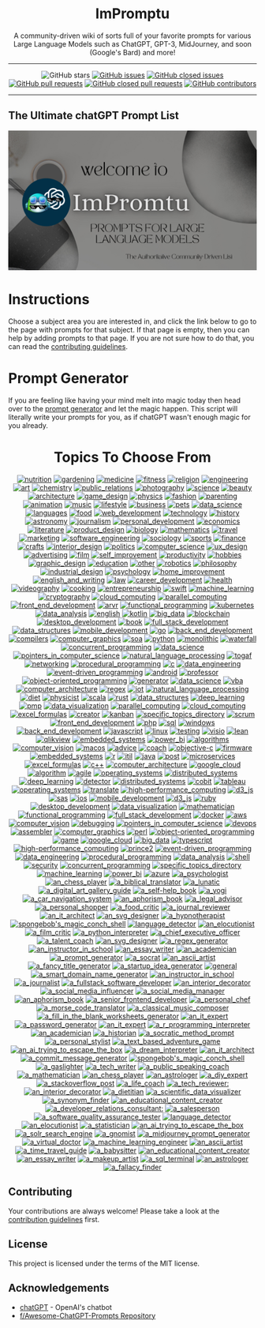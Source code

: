 <div align = 'center'>
<h1>
ImPromptu
</h1>
A community-driven wiki of sorts full of your favorite prompts for various Large Language Models such as ChatGPT, GPT-3, MidJourney, and soon (Google's Bard) and more!

---

![GitHub stars](https://img.shields.io/github/stars/grahamwaters/chatGPTea-Ultimate-Prompt-List)
[![GitHub issues](https://img.shields.io/github/issues/grahamwaters/chatGPTea-Ultimate-Prompt-List)](https://github.com/grahamwaters/chatGPTea-Ultimate-Prompt-List/issues)
[![GitHub closed issues](https://img.shields.io/github/issues-closed/grahamwaters/chatGPTea-Ultimate-Prompt-List)](https://github.com/grahamwaters/chatGPTea-Ultimate-Prompt-List/issues?q=is%3Aissue+is%3Aclosed)
[![GitHub pull requests](https://img.shields.io/github/issues-pr/grahamwaters/chatGPTea-Ultimate-Prompt-List)](https://github.com/grahamwaters/chatGPTea-Ultimate-Prompt-List/pulls)
[![GitHub closed pull requests](https://img.shields.io/github/issues-pr-closed/grahamwaters/chatGPTea-Ultimate-Prompt-List)](https://github.com/grahamwaters/chatGPTea-Ultimate-Prompt-List/pulls?q=is%3Apr+is%3Aclosed)
[![GitHub contributors](https://img.shields.io/github/contributors/grahamwaters/chatGPTea-Ultimate-Prompt-List)](https://github.com/grahamwaters/chatGPTea-Ultimate-Prompt-List/graphs/contributors)

---

</div>



## The Ultimate chatGPT Prompt List

![main banner](./images/main.png)




# Instructions

Choose a subject area you are interested in, and click the link below to go to the page with prompts for that subject. If that page is empty, then you can help by adding prompts to that page. If you are not sure how to do that, you can read the [contributing guidelines](./CONTRIBUTING.md).

# Prompt Generator
If you are feeling like having your mind melt into magic today then head over to the [prompt generator](./prompt_generator.py) and let the magic happen. This script will literally write your prompts for you, as if chatGPT wasn't enough magic for you already.

<div align='center'>

<h1>Topics To Choose From</h1>
<!-- brightgreengreenyellowgreenyelloworangeredbluelightgrey
successimportantcriticalinformationalinactive
bluevioletff69b49cf -->

[![nutrition](https://img.shields.io/badge/nutrition-important)](./industries/nutrition.md)
 [![gardening](https://img.shields.io/badge/gardening-brightgreen)](./industries/gardening.md)
 [![medicine](https://img.shields.io/badge/medicine-darkgreen)](./industries/medicine.md)
 [![fitness](https://img.shields.io/badge/fitness-brightgreen)](./industries/fitness.md)
 [![religion](https://img.shields.io/badge/religion-9cf)](./industries/religion.md)
 [![engineering](https://img.shields.io/badge/engineering-blueviolet)](./industries/engineering.md)
 [![art](https://img.shields.io/badge/art-lightblue)](./industries/art.md)
 [![chemistry](https://img.shields.io/badge/chemistry-inactive)](./industries/chemistry.md)
 [![public_relations](https://img.shields.io/badge/public_relations-success)](./industries/public_relations.md)
 [![photography](https://img.shields.io/badge/photography-green)](./industries/photography.md)
 [![science](https://img.shields.io/badge/science-darkgreen)](./industries/science.md)
 [![beauty](https://img.shields.io/badge/beauty-darkgreen)](./industries/beauty.md)
 [![architecture](https://img.shields.io/badge/architecture-important)](./industries/architecture.md)
 [![game_design](https://img.shields.io/badge/game_design-9cf)](./industries/game_design.md)
 [![physics](https://img.shields.io/badge/physics-red)](./industries/physics.md)
 [![fashion](https://img.shields.io/badge/fashion-blue)](./industries/fashion.md)
 [![parenting](https://img.shields.io/badge/parenting-ff69b4)](./industries/parenting.md)
 [![animation](https://img.shields.io/badge/animation-lightgrey)](./industries/animation.md)
 [![music](https://img.shields.io/badge/music-brightgreen)](./industries/music.md)
 [![lifestyle](https://img.shields.io/badge/lifestyle-lightgrey)](./industries/lifestyle.md)
 [![business](https://img.shields.io/badge/business-lightgrey)](./industries/business.md)
 [![pets](https://img.shields.io/badge/pets-lightblue)](./industries/pets.md)
 [![data_science](https://img.shields.io/badge/data_science-important)](./industries/data_science.md)
 [![languages](https://img.shields.io/badge/languages-red)](./industries/languages.md)
 [![food](https://img.shields.io/badge/food-brightgreen)](./industries/food.md)
 [![web_development](https://img.shields.io/badge/web_development-darkgreen)](./industries/web_development.md)
 [![technology](https://img.shields.io/badge/technology-darkred)](./industries/technology.md)
 [![history](https://img.shields.io/badge/history-success)](./industries/history.md)
 [![astronomy](https://img.shields.io/badge/astronomy-success)](./industries/astronomy.md)
 [![journalism](https://img.shields.io/badge/journalism-purple)](./industries/journalism.md)
 [![personal_development](https://img.shields.io/badge/personal_development-yellowgreen)](./industries/personal_development.md)
 [![economics](https://img.shields.io/badge/economics-inactive)](./industries/economics.md)
 [![literature](https://img.shields.io/badge/literature-ff69b4)](./industries/literature.md)
 [![product_design](https://img.shields.io/badge/product_design-darkgreen)](./industries/product_design.md)
 [![biology](https://img.shields.io/badge/biology-success)](./industries/biology.md)
 [![mathematics](https://img.shields.io/badge/mathematics-lightblue)](./industries/mathematics.md)
 [![travel](https://img.shields.io/badge/travel-green)](./industries/travel.md)
 [![marketing](https://img.shields.io/badge/marketing-yellowgreen)](./industries/marketing.md)
 [![software_engineering](https://img.shields.io/badge/software_engineering-informational)](./industries/software_engineering.md)
 [![sociology](https://img.shields.io/badge/sociology-yellow)](./industries/sociology.md)
 [![sports](https://img.shields.io/badge/sports-red)](./industries/sports.md)
 [![finance](https://img.shields.io/badge/finance-green)](./industries/finance.md)
 [![crafts](https://img.shields.io/badge/crafts-green)](./industries/crafts.md)
 [![interior_design](https://img.shields.io/badge/interior_design-critical)](./industries/interior_design.md)
 [![politics](https://img.shields.io/badge/politics-yellowgreen)](./industries/politics.md)
 [![computer_science](https://img.shields.io/badge/computer_science-lightblue)](./industries/computer_science.md)
 [![ux_design](https://img.shields.io/badge/ux_design-ff69b4)](./industries/ux_design.md)
 [![advertising](https://img.shields.io/badge/advertising-orange)](./industries/advertising.md)
 [![film](https://img.shields.io/badge/film-inactive)](./industries/film.md)
 [![self_improvement](https://img.shields.io/badge/self_improvement-orange)](./industries/self_improvement.md)
 [![productivity](https://img.shields.io/badge/productivity-brightgreen)](./industries/productivity.md)
 [![hobbies](https://img.shields.io/badge/hobbies-critical)](./industries/hobbies.md)
 [![graphic_design](https://img.shields.io/badge/graphic_design-9cf)](./industries/graphic_design.md)
 [![education](https://img.shields.io/badge/education-success)](./industries/education.md)
 [![other](https://img.shields.io/badge/other-darkgreen)](./industries/other.md)
 [![robotics](https://img.shields.io/badge/robotics-critical)](./industries/robotics.md)
 [![philosophy](https://img.shields.io/badge/philosophy-green)](./industries/philosophy.md)
 [![industrial_design](https://img.shields.io/badge/industrial_design-informational)](./industries/industrial_design.md)
 [![psychology](https://img.shields.io/badge/psychology-critical)](./industries/psychology.md)
 [![home_improvement](https://img.shields.io/badge/home_improvement-inactive)](./industries/home_improvement.md)
 [![english_and_writing](https://img.shields.io/badge/english_and_writing-brightgreen)](./industries/english_and_writing.md)
 [![law](https://img.shields.io/badge/law-red)](./industries/law.md)
 [![career_development](https://img.shields.io/badge/career_development-brightgreen)](./industries/career_development.md)
 [![health](https://img.shields.io/badge/health-lightblue)](./industries/health.md)
 [![videography](https://img.shields.io/badge/videography-green)](./industries/videography.md)
 [![cooking](https://img.shields.io/badge/cooking-9cf)](./industries/cooking.md)
 [![entrepreneurship](https://img.shields.io/badge/entrepreneurship-lightblue)](./industries/entrepreneurship.md)
 [![swift](https://img.shields.io/badge/swift-yellow)](./specific_topics/swift.md)
 [![machine_learning](https://img.shields.io/badge/machine_learning-lightgrey)](./specific_topics/machine_learning.md)
 [![cryptography](https://img.shields.io/badge/cryptography-inactive)](./specific_topics/cryptography.md)
 [![cloud_computing](https://img.shields.io/badge/cloud_computing-red)](./specific_topics/cloud_computing.md)
 [![parallel_computing](https://img.shields.io/badge/parallel_computing-yellow)](./specific_topics/parallel_computing.md)
 [![front_end_development](https://img.shields.io/badge/front_end_development-lightgrey)](./specific_topics/front_end_development.md)
 [![arvr](https://img.shields.io/badge/arvr-darkgreen)](./specific_topics/arvr.md)
 [![functional_programming](https://img.shields.io/badge/functional_programming-inactive)](./specific_topics/functional_programming.md)
 [![kubernetes](https://img.shields.io/badge/kubernetes-brightgreen)](./specific_topics/kubernetes.md)
 [![data_analysis](https://img.shields.io/badge/data_analysis-yellowgreen)](./specific_topics/data_analysis.md)
 [![english](https://img.shields.io/badge/english-orange)](./specific_topics/english.md)
 [![kotlin](https://img.shields.io/badge/kotlin-critical)](./specific_topics/kotlin.md)
 [![big_data](https://img.shields.io/badge/big_data-inactive)](./specific_topics/big_data.md)
 [![blockchain](https://img.shields.io/badge/blockchain-inactive)](./specific_topics/blockchain.md)
 [![desktop_development](https://img.shields.io/badge/desktop_development-informational)](./specific_topics/desktop_development.md)
 [![book](https://img.shields.io/badge/book-darkred)](./specific_topics/book.md)
 [![full_stack_development](https://img.shields.io/badge/full_stack_development-green)](./specific_topics/full_stack_development.md)
 [![data_structures](https://img.shields.io/badge/data_structures-blue)](./specific_topics/data_structures.md)
 [![mobile_development](https://img.shields.io/badge/mobile_development-lightblue)](./specific_topics/mobile_development.md)
 [![go](https://img.shields.io/badge/go-green)](./specific_topics/go.md)
 [![back_end_development](https://img.shields.io/badge/back_end_development-yellow)](./specific_topics/back_end_development.md)
 [![compilers](https://img.shields.io/badge/compilers-ff69b4)](./specific_topics/compilers.md)
 [![computer_graphics](https://img.shields.io/badge/computer_graphics-inactive)](./specific_topics/computer_graphics.md)
 [![soa](https://img.shields.io/badge/soa-informational)](./specific_topics/soa.md)
 [![python](https://img.shields.io/badge/python-orange)](./specific_topics/python.md)
 [![monolithic](https://img.shields.io/badge/monolithic-green)](./specific_topics/monolithic.md)
 [![waterfall](https://img.shields.io/badge/waterfall-success)](./specific_topics/waterfall.md)
 [![concurrent_programming](https://img.shields.io/badge/concurrent_programming-yellow)](./specific_topics/concurrent_programming.md)
 [![data_science](https://img.shields.io/badge/data_science-purple)](./specific_topics/data_science.md)
 [![pointers_in_computer_science](https://img.shields.io/badge/pointers_in_computer_science-success)](./specific_topics/pointers_in_computer_science.md)
 [![natural_language_processing](https://img.shields.io/badge/natural_language_processing-purple)](./specific_topics/natural_language_processing.md)
 [![togaf](https://img.shields.io/badge/togaf-lightblue)](./specific_topics/togaf.md)
 [![networking](https://img.shields.io/badge/networking-lightgrey)](./specific_topics/networking.md)
 [![procedural_programming](https://img.shields.io/badge/procedural_programming-yellow)](./specific_topics/procedural_programming.md)
 [![c](https://img.shields.io/badge/c-yellowgreen)](./specific_topics/c.md)
 [![data_engineering](https://img.shields.io/badge/data_engineering-important)](./specific_topics/data_engineering.md)
 [![event-driven_programming](https://img.shields.io/badge/event-driven_programming-red)](./specific_topics/event-driven_programming.md)
 [![android](https://img.shields.io/badge/android-9cf)](./specific_topics/android.md)
 [![professor](https://img.shields.io/badge/professor-darkgreen)](./specific_topics/professor.md)
 [![object-oriented_programming](https://img.shields.io/badge/object-oriented_programming-green)](./specific_topics/object-oriented_programming.md)
 [![generator](https://img.shields.io/badge/generator-blueviolet)](./specific_topics/generator.md)
 [![data_science](https://img.shields.io/badge/data_science-yellow)](./specific_topics/data_science.md)
 [![vba](https://img.shields.io/badge/vba-critical)](./specific_topics/vba.md)
 [![computer_architecture](https://img.shields.io/badge/computer_architecture-lightgrey)](./specific_topics/computer_architecture.md)
 [![regex](https://img.shields.io/badge/regex-red)](./specific_topics/regex.md)
 [![iot](https://img.shields.io/badge/iot-brightgreen)](./specific_topics/iot.md)
 [![natural_language_processing](https://img.shields.io/badge/natural_language_processing-darkred)](./specific_topics/natural_language_processing.md)
 [![diet](https://img.shields.io/badge/diet-brightgreen)](./specific_topics/diet.md)
 [![physicist](https://img.shields.io/badge/physicist-darkgreen)](./specific_topics/physicist.md)
 [![scala](https://img.shields.io/badge/scala-yellowgreen)](./specific_topics/scala.md)
 [![rust](https://img.shields.io/badge/rust-lightgrey)](./specific_topics/rust.md)
 [![data_structures](https://img.shields.io/badge/data_structures-inactive)](./specific_topics/data_structures.md)
 [![deep_learning](https://img.shields.io/badge/deep_learning-critical)](./specific_topics/deep_learning.md)
 [![pmp](https://img.shields.io/badge/pmp-inactive)](./specific_topics/pmp.md)
 [![data_visualization](https://img.shields.io/badge/data_visualization-success)](./specific_topics/data_visualization.md)
 [![parallel_computing](https://img.shields.io/badge/parallel_computing-yellow)](./specific_topics/parallel_computing.md)
 [![cloud_computing](https://img.shields.io/badge/cloud_computing-critical)](./specific_topics/cloud_computing.md)
 [![excel_formulas](https://img.shields.io/badge/excel_formulas-lightgrey)](./specific_topics/excel_formulas.md)
 [![creator](https://img.shields.io/badge/creator-ff69b4)](./specific_topics/creator.md)
 [![kanban](https://img.shields.io/badge/kanban-brightgreen)](./specific_topics/kanban.md)
 [![specific_topics_directory](https://img.shields.io/badge/specific_topics_directory-yellowgreen)](./specific_topics/specific_topics_directory.md)
 [![scrum](https://img.shields.io/badge/scrum-lightblue)](./specific_topics/scrum.md)
 [![front_end_development](https://img.shields.io/badge/front_end_development-orange)](./specific_topics/front_end_development.md)
 [![php](https://img.shields.io/badge/php-ff69b4)](./specific_topics/php.md)
 [![sql](https://img.shields.io/badge/sql-blue)](./specific_topics/sql.md)
 [![windows](https://img.shields.io/badge/windows-yellow)](./specific_topics/windows.md)
 [![back_end_development](https://img.shields.io/badge/back_end_development-green)](./specific_topics/back_end_development.md)
 [![javascript](https://img.shields.io/badge/javascript-yellowgreen)](./specific_topics/javascript.md)
 [![linux](https://img.shields.io/badge/linux-blueviolet)](./specific_topics/linux.md)
 [![testing](https://img.shields.io/badge/testing-orange)](./specific_topics/testing.md)
 [![visio](https://img.shields.io/badge/visio-purple)](./specific_topics/visio.md)
 [![lean](https://img.shields.io/badge/lean-yellow)](./specific_topics/lean.md)
 [![qlikview](https://img.shields.io/badge/qlikview-orange)](./specific_topics/qlikview.md)
 [![embedded_systems](https://img.shields.io/badge/embedded_systems-9cf)](./specific_topics/embedded_systems.md)
 [![power_bi](https://img.shields.io/badge/power_bi-inactive)](./specific_topics/power_bi.md)
 [![algorithms](https://img.shields.io/badge/algorithms-blue)](./specific_topics/algorithms.md)
 [![computer_vision](https://img.shields.io/badge/computer_vision-critical)](./specific_topics/computer_vision.md)
 [![macos](https://img.shields.io/badge/macos-brightgreen)](./specific_topics/macos.md)
 [![advice](https://img.shields.io/badge/advice-9cf)](./specific_topics/advice.md)
 [![coach](https://img.shields.io/badge/coach-important)](./specific_topics/coach.md)
 [![objective-c](https://img.shields.io/badge/objective-c-brightgreen)](./specific_topics/objective-c.md)
 [![firmware](https://img.shields.io/badge/firmware-9cf)](./specific_topics/firmware.md)
 [![embedded_systems](https://img.shields.io/badge/embedded_systems-brightgreen)](./specific_topics/embedded_systems.md)
 [![r](https://img.shields.io/badge/r-informational)](./specific_topics/r.md)
 [![itil](https://img.shields.io/badge/itil-ff69b4)](./specific_topics/itil.md)
 [![java](https://img.shields.io/badge/java-informational)](./specific_topics/java.md)
 [![post](https://img.shields.io/badge/post-lightgrey)](./specific_topics/post.md)
 [![microservices](https://img.shields.io/badge/microservices-blueviolet)](./specific_topics/microservices.md)
 [![excel_formulas](https://img.shields.io/badge/excel_formulas-ff69b4)](./specific_topics/excel_formulas.md)
 [![c++](https://img.shields.io/badge/c++-brightgreen)](./specific_topics/c++.md)
 [![computer_architecture](https://img.shields.io/badge/computer_architecture-informational)](./specific_topics/computer_architecture.md)
 [![google_cloud](https://img.shields.io/badge/google_cloud-blue)](./specific_topics/google_cloud.md)
 [![algorithm](https://img.shields.io/badge/algorithm-lightgrey)](./specific_topics/algorithm.md)
 [![agile](https://img.shields.io/badge/agile-lightblue)](./specific_topics/agile.md)
 [![operating_systems](https://img.shields.io/badge/operating_systems-important)](./specific_topics/operating_systems.md)
 [![distributed_systems](https://img.shields.io/badge/distributed_systems-darkred)](./specific_topics/distributed_systems.md)
 [![deep_learning](https://img.shields.io/badge/deep_learning-yellow)](./specific_topics/deep_learning.md)
 [![detector](https://img.shields.io/badge/detector-red)](./specific_topics/detector.md)
 [![distributed_systems](https://img.shields.io/badge/distributed_systems-important)](./specific_topics/distributed_systems.md)
 [![cobit](https://img.shields.io/badge/cobit-green)](./specific_topics/cobit.md)
 [![tableau](https://img.shields.io/badge/tableau-brightgreen)](./specific_topics/tableau.md)
 [![operating_systems](https://img.shields.io/badge/operating_systems-orange)](./specific_topics/operating_systems.md)
 [![translate](https://img.shields.io/badge/translate-ff69b4)](./specific_topics/translate.md)
 [![high-performance_computing](https://img.shields.io/badge/high-performance_computing-informational)](./specific_topics/high-performance_computing.md)
 [![d3_js](https://img.shields.io/badge/d3_js-orange)](./specific_topics/d3_js.md)
 [![sas](https://img.shields.io/badge/sas-informational)](./specific_topics/sas.md)
 [![ios](https://img.shields.io/badge/ios-green)](./specific_topics/ios.md)
 [![mobile_development](https://img.shields.io/badge/mobile_development-blueviolet)](./specific_topics/mobile_development.md)
 [![d3_js](https://img.shields.io/badge/d3_js-success)](./specific_topics/d3_js.md)
 [![ruby](https://img.shields.io/badge/ruby-green)](./specific_topics/ruby.md)
 [![desktop_development](https://img.shields.io/badge/desktop_development-yellowgreen)](./specific_topics/desktop_development.md)
 [![data_visualization](https://img.shields.io/badge/data_visualization-important)](./specific_topics/data_visualization.md)
 [![mathematician](https://img.shields.io/badge/mathematician-darkgreen)](./specific_topics/mathematician.md)
 [![functional_programming](https://img.shields.io/badge/functional_programming-darkred)](./specific_topics/functional_programming.md)
 [![full_stack_development](https://img.shields.io/badge/full_stack_development-critical)](./specific_topics/full_stack_development.md)
 [![docker](https://img.shields.io/badge/docker-important)](./specific_topics/docker.md)
 [![aws](https://img.shields.io/badge/aws-orange)](./specific_topics/aws.md)
 [![computer_vision](https://img.shields.io/badge/computer_vision-blueviolet)](./specific_topics/computer_vision.md)
 [![debugging](https://img.shields.io/badge/debugging-red)](./specific_topics/debugging.md)
 [![pointers_in_computer_science](https://img.shields.io/badge/pointers_in_computer_science-important)](./specific_topics/pointers_in_computer_science.md)
 [![devops](https://img.shields.io/badge/devops-orange)](./specific_topics/devops.md)
 [![assembler](https://img.shields.io/badge/assembler-blueviolet)](./specific_topics/assembler.md)
 [![computer_graphics](https://img.shields.io/badge/computer_graphics-yellow)](./specific_topics/computer_graphics.md)
 [![perl](https://img.shields.io/badge/perl-inactive)](./specific_topics/perl.md)
 [![object-oriented_programming](https://img.shields.io/badge/object-oriented_programming-red)](./specific_topics/object-oriented_programming.md)
 [![game](https://img.shields.io/badge/game-inactive)](./specific_topics/game.md)
 [![google_cloud](https://img.shields.io/badge/google_cloud-blueviolet)](./specific_topics/google_cloud.md)
 [![big_data](https://img.shields.io/badge/big_data-darkgreen)](./specific_topics/big_data.md)
 [![typescript](https://img.shields.io/badge/typescript-lightblue)](./specific_topics/typescript.md)
 [![high-performance_computing](https://img.shields.io/badge/high-performance_computing-darkred)](./specific_topics/high-performance_computing.md)
 [![prince2](https://img.shields.io/badge/prince2-red)](./specific_topics/prince2.md)
 [![event-driven_programming](https://img.shields.io/badge/event-driven_programming-ff69b4)](./specific_topics/event-driven_programming.md)
 [![data_engineering](https://img.shields.io/badge/data_engineering-ff69b4)](./specific_topics/data_engineering.md)
 [![procedural_programming](https://img.shields.io/badge/procedural_programming-success)](./specific_topics/procedural_programming.md)
 [![data_analysis](https://img.shields.io/badge/data_analysis-inactive)](./specific_topics/data_analysis.md)
 [![shell](https://img.shields.io/badge/shell-blue)](./specific_topics/shell.md)
 [![security](https://img.shields.io/badge/security-inactive)](./specific_topics/security.md)
 [![concurrent_programming](https://img.shields.io/badge/concurrent_programming-darkred)](./specific_topics/concurrent_programming.md)
 [![specific_topics_directory](https://img.shields.io/badge/specific_topics_directory-darkred)](./specific_topics/specific_topics_directory.md)
 [![machine_learning](https://img.shields.io/badge/machine_learning-red)](./specific_topics/machine_learning.md)
 [![power_bi](https://img.shields.io/badge/power_bi-blueviolet)](./specific_topics/power_bi.md)
 [![azure](https://img.shields.io/badge/azure-green)](./specific_topics/azure.md)
 [![a_psychologist](https://img.shields.io/badge/a_psychologist-yellow)](./actors/a_psychologist.md)
 [![an_chess_player](https://img.shields.io/badge/an_chess_player-ff69b4)](./actors/an_chess_player.md)
 [![a_biblical_translator](https://img.shields.io/badge/a_biblical_translator-ff69b4)](./actors/a_biblical_translator.md)
 [![a_lunatic](https://img.shields.io/badge/a_lunatic-9cf)](./actors/a_lunatic.md)
 [![a_digital_art_gallery_guide](https://img.shields.io/badge/a_digital_art_gallery_guide-lightgrey)](./actors/a_digital_art_gallery_guide.md)
 [![a_self-help_book](https://img.shields.io/badge/a_self-help_book-ff69b4)](./actors/a_self-help_book.md)
 [![a_yogi](https://img.shields.io/badge/a_yogi-green)](./actors/a_yogi.md)
 [![a_car_navigation_system](https://img.shields.io/badge/a_car_navigation_system-brightgreen)](./actors/a_car_navigation_system.md)
 [![an_aphorism_book](https://img.shields.io/badge/an_aphorism_book-green)](./actors/an_aphorism_book.md)
 [![a_legal_advisor](https://img.shields.io/badge/a_legal_advisor-blueviolet)](./actors/a_legal_advisor.md)
 [![a_personal_shopper](https://img.shields.io/badge/a_personal_shopper-orange)](./actors/a_personal_shopper.md)
 [![a_food_critic](https://img.shields.io/badge/a_food_critic-9cf)](./actors/a_food_critic.md)
 [![a_journal_reviewer](https://img.shields.io/badge/a_journal_reviewer-informational)](./actors/a_journal_reviewer.md)
 [![an_it_architect](https://img.shields.io/badge/an_it_architect-blue)](./actors/an_it_architect.md)
 [![an_svg_designer](https://img.shields.io/badge/an_svg_designer-9cf)](./actors/an_svg_designer.md)
 [![a_hypnotherapist](https://img.shields.io/badge/a_hypnotherapist-brightgreen)](./actors/a_hypnotherapist.md)
 [![spongebob's_magic_conch_shell](https://img.shields.io/badge/spongebob's_magic_conch_shell-blueviolet)](./actors/spongebob's_magic_conch_shell.md)
 [![language_detector](https://img.shields.io/badge/language_detector-informational)](./actors/language_detector.md)
 [![an_elocutionist](https://img.shields.io/badge/an_elocutionist-lightblue)](./actors/an_elocutionist.md)
 [![a_film_critic](https://img.shields.io/badge/a_film_critic-yellowgreen)](./actors/a_film_critic.md)
 [![a_python_interpreter](https://img.shields.io/badge/a_python_interpreter-lightgrey)](./actors/a_python_interpreter.md)
 [![a_chief_executive_officer](https://img.shields.io/badge/a_chief_executive_officer-inactive)](./actors/a_chief_executive_officer.md)
 [![a_talent_coach](https://img.shields.io/badge/a_talent_coach-success)](./actors/a_talent_coach.md)
 [![an_svg_designer](https://img.shields.io/badge/an_svg_designer-lightblue)](./actors/an_svg_designer.md)
 [![a_regex_generator](https://img.shields.io/badge/a_regex_generator-darkred)](./actors/a_regex_generator.md)
 [![an_instructor_in_school](https://img.shields.io/badge/an_instructor_in_school-lightgrey)](./actors/an_instructor_in_school.md)
 [![an_essay_writer](https://img.shields.io/badge/an_essay_writer-darkgreen)](./actors/an_essay_writer.md)
 [![an_academician](https://img.shields.io/badge/an_academician-blue)](./actors/an_academician.md)
 [![a_prompt_generator](https://img.shields.io/badge/a_prompt_generator-darkred)](./actors/a_prompt_generator.md)
 [![a_socrat](https://img.shields.io/badge/a_socrat-blueviolet)](./actors/a_socrat.md)
 [![an_ascii_artist](https://img.shields.io/badge/an_ascii_artist-darkgreen)](./actors/an_ascii_artist.md)
 [![a_fancy_title_generator](https://img.shields.io/badge/a_fancy_title_generator-lightgrey)](./actors/a_fancy_title_generator.md)
 [![a_startup_idea_generator](https://img.shields.io/badge/a_startup_idea_generator-lightblue)](./actors/a_startup_idea_generator.md)
 [![general](https://img.shields.io/badge/general-9cf)](./actors/general.md)
 [![a_smart_domain_name_generator](https://img.shields.io/badge/a_smart_domain_name_generator-orange)](./actors/a_smart_domain_name_generator.md)
 [![an_instructor_in_school](https://img.shields.io/badge/an_instructor_in_school-inactive)](./actors/an_instructor_in_school.md)
 [![a_journalist](https://img.shields.io/badge/a_journalist-important)](./actors/a_journalist.md)
 [![a_fullstack_software_developer](https://img.shields.io/badge/a_fullstack_software_developer-informational)](./actors/a_fullstack_software_developer.md)
 [![an_interior_decorator](https://img.shields.io/badge/an_interior_decorator-darkred)](./actors/an_interior_decorator.md)
 [![a_social_media_influencer](https://img.shields.io/badge/a_social_media_influencer-darkgreen)](./actors/a_social_media_influencer.md)
 [![a_social_media_manager](https://img.shields.io/badge/a_social_media_manager-ff69b4)](./actors/a_social_media_manager.md)
 [![an_aphorism_book](https://img.shields.io/badge/an_aphorism_book-inactive)](./actors/an_aphorism_book.md)
 [![a_senior_frontend_developer](https://img.shields.io/badge/a_senior_frontend_developer-important)](./actors/a_senior_frontend_developer.md)
 [![a_personal_chef](https://img.shields.io/badge/a_personal_chef-darkgreen)](./actors/a_personal_chef.md)
 [![a_morse_code_translator](https://img.shields.io/badge/a_morse_code_translator-darkgreen)](./actors/a_morse_code_translator.md)
 [![a_classical_music_composer](https://img.shields.io/badge/a_classical_music_composer-critical)](./actors/a_classical_music_composer.md)
 [![a_fill_in_the_blank_worksheets_generator](https://img.shields.io/badge/a_fill_in_the_blank_worksheets_generator-important)](./actors/a_fill_in_the_blank_worksheets_generator.md)
 [![an_it_expert](https://img.shields.io/badge/an_it_expert-yellow)](./actors/an_it_expert.md)
 [![a_password_generator](https://img.shields.io/badge/a_password_generator-darkred)](./actors/a_password_generator.md)
 [![an_it_expert](https://img.shields.io/badge/an_it_expert-red)](./actors/an_it_expert.md)
 [![a_r_programming_interpreter](https://img.shields.io/badge/a_r_programming_interpreter-yellowgreen)](./actors/a_r_programming_interpreter.md)
 [![an_academician](https://img.shields.io/badge/an_academician-informational)](./actors/an_academician.md)
 [![a_historian](https://img.shields.io/badge/a_historian-yellow)](./actors/a_historian.md)
 [![a_socratic_method_prompt](https://img.shields.io/badge/a_socratic_method_prompt-lightgrey)](./actors/a_socratic_method_prompt.md)
 [![a_personal_stylist](https://img.shields.io/badge/a_personal_stylist-blueviolet)](./actors/a_personal_stylist.md)
 [![a_text_based_adventure_game](https://img.shields.io/badge/a_text_based_adventure_game-critical)](./actors/a_text_based_adventure_game.md)
 [![an_ai_trying_to_escape_the_box](https://img.shields.io/badge/an_ai_trying_to_escape_the_box-green)](./actors/an_ai_trying_to_escape_the_box.md)
 [![a_dream_interpreter](https://img.shields.io/badge/a_dream_interpreter-red)](./actors/a_dream_interpreter.md)
 [![an_it_architect](https://img.shields.io/badge/an_it_architect-purple)](./actors/an_it_architect.md)
 [![a_commit_message_generator](https://img.shields.io/badge/a_commit_message_generator-blue)](./actors/a_commit_message_generator.md)
 [![spongebob's_magic_conch_shell](https://img.shields.io/badge/spongebob's_magic_conch_shell-9cf)](./actors/spongebob's_magic_conch_shell.md)
 [![a_gaslighter](https://img.shields.io/badge/a_gaslighter-red)](./actors/a_gaslighter.md)
 [![a_tech_writer](https://img.shields.io/badge/a_tech_writer-important)](./actors/a_tech_writer.md)
 [![a_public_speaking_coach](https://img.shields.io/badge/a_public_speaking_coach-9cf)](./actors/a_public_speaking_coach.md)
 [![a_mathematician](https://img.shields.io/badge/a_mathematician-darkred)](./actors/a_mathematician.md)
 [![an_chess_player](https://img.shields.io/badge/an_chess_player-darkgreen)](./actors/an_chess_player.md)
 [![an_astrologer](https://img.shields.io/badge/an_astrologer-brightgreen)](./actors/an_astrologer.md)
 [![a_diy_expert](https://img.shields.io/badge/a_diy_expert-green)](./actors/a_diy_expert.md)
 [![a_stackoverflow_post](https://img.shields.io/badge/a_stackoverflow_post-red)](./actors/a_stackoverflow_post.md)
 [![a_life_coach](https://img.shields.io/badge/a_life_coach-blue)](./actors/a_life_coach.md)
 [![a_tech_reviewer:](https://img.shields.io/badge/a_tech_reviewer:-blue)](./actors/a_tech_reviewer:.md)
 [![an_interior_decorator](https://img.shields.io/badge/an_interior_decorator-green)](./actors/an_interior_decorator.md)
 [![a_dietitian](https://img.shields.io/badge/a_dietitian-lightblue)](./actors/a_dietitian.md)
 [![a_scientific_data_visualizer](https://img.shields.io/badge/a_scientific_data_visualizer-red)](./actors/a_scientific_data_visualizer.md)
 [![a_synonym_finder](https://img.shields.io/badge/a_synonym_finder-critical)](./actors/a_synonym_finder.md)
 [![an_educational_content_creator](https://img.shields.io/badge/an_educational_content_creator-inactive)](./actors/an_educational_content_creator.md)
 [![a_developer_relations_consultant:](https://img.shields.io/badge/a_developer_relations_consultant:-ff69b4)](./actors/a_developer_relations_consultant:.md)
 [![a_salesperson](https://img.shields.io/badge/a_salesperson-9cf)](./actors/a_salesperson.md)
 [![a_software_quality_assurance_tester](https://img.shields.io/badge/a_software_quality_assurance_tester-important)](./actors/a_software_quality_assurance_tester.md)
 [![language_detector](https://img.shields.io/badge/language_detector-informational)](./actors/language_detector.md)
 [![an_elocutionist](https://img.shields.io/badge/an_elocutionist-informational)](./actors/an_elocutionist.md)
 [![a_statistician](https://img.shields.io/badge/a_statistician-darkred)](./actors/a_statistician.md)
 [![an_ai_trying_to_escape_the_box](https://img.shields.io/badge/an_ai_trying_to_escape_the_box-darkgreen)](./actors/an_ai_trying_to_escape_the_box.md)
 [![a_solr_search_engine](https://img.shields.io/badge/a_solr_search_engine-green)](./actors/a_solr_search_engine.md)
 [![a_gnomist](https://img.shields.io/badge/a_gnomist-lightblue)](./actors/a_gnomist.md)
 [![a_midjourney_prompt_generator](https://img.shields.io/badge/a_midjourney_prompt_generator-purple)](./actors/a_midjourney_prompt_generator.md)
 [![a_virtual_doctor](https://img.shields.io/badge/a_virtual_doctor-yellowgreen)](./actors/a_virtual_doctor.md)
 [![a_machine_learning_engineer](https://img.shields.io/badge/a_machine_learning_engineer-lightgrey)](./actors/a_machine_learning_engineer.md)
 [![an_ascii_artist](https://img.shields.io/badge/an_ascii_artist-lightgrey)](./actors/an_ascii_artist.md)
 [![a_time_travel_guide](https://img.shields.io/badge/a_time_travel_guide-lightblue)](./actors/a_time_travel_guide.md)
 [![a_babysitter](https://img.shields.io/badge/a_babysitter-purple)](./actors/a_babysitter.md)
 [![an_educational_content_creator](https://img.shields.io/badge/an_educational_content_creator-informational)](./actors/an_educational_content_creator.md)
 [![an_essay_writer](https://img.shields.io/badge/an_essay_writer-9cf)](./actors/an_essay_writer.md)
 [![a_makeup_artist](https://img.shields.io/badge/a_makeup_artist-lightblue)](./actors/a_makeup_artist.md)
 [![a_sql_terminal](https://img.shields.io/badge/a_sql_terminal-purple)](./actors/a_sql_terminal.md)
 [![an_astrologer](https://img.shields.io/badge/an_astrologer-lightblue)](./actors/an_astrologer.md)
 [![a_fallacy_finder](https://img.shields.io/badge/a_fallacy_finder-purple)](./actors/a_fallacy_finder.md)</div>


## Contributing

Your contributions are always welcome! Please take a look at the [contribution guidelines](./CONTRIBUTING.md) first.

## License

<!-- add MIT license badge here -->

This project is licensed under the terms of the MIT license.


## Acknowledgements
- [chatGPT](openai.com) - OpenAI's chatbot
- [f/Awesome-ChatGPT-Prompts Repository](https://github.com/f/awesome-chatgpt-prompts)
